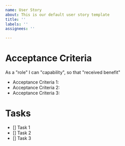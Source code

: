 ```yaml
---
name: User Story
about: This is our default user story template
title: ''
labels: ''
assignees: ''

---
```


# Acceptance Criteria

As a "role" I can "capability", so that "received benefit"

- Acceptance Criteria 1:
- Acceptance Criteria 2:
- Acceptance Criteria 3:


# Tasks

- [] Task 1
- [] Task 2
- [] Task 3
